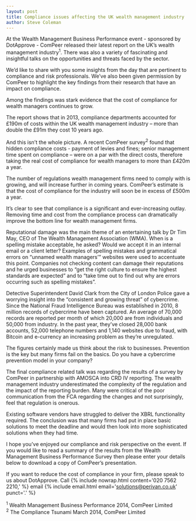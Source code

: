 ```yaml
---
layout: post
title: Compliance issues affecting the UK wealth management industry
author: Steve Coleman
---
```

At the Wealth Management Business Performance event - sponsored by DotApprove -
ComPeer released their latest report on the UK’s wealth management
industry<sup>1</sup>. There was also a variety of fascinating and insightful
talks on the opportunities and threats faced by the sector.

We’d like to share with you some insights from the day that are pertinent to
compliance and risk professionals. We’ve also been given permission by ComPeer
to highlight the key findings from their research that have an impact on
compliance.

Among the findings was stark evidence that the cost of compliance for wealth
managers continues to grow.

The report shows that in 2013, compliance departments accounted for £190m of
costs within the UK wealth management industry – more than double the £91m they
cost 10 years ago.

And this isn’t the whole picture. A recent ComPeer survey<sup>2</sup> found
that hidden compliance costs - payment of levies and fines; senior management
time spent on compliance – were on a par with the direct costs, therefore
taking the real cost of compliance for wealth managers to more than £420m a
year.

The number of regulations wealth management firms need to comply with is
growing, and will increase further in coming years. ComPeer’s estimate is that
the cost of compliance for the industry will soon be in excess of £500m a year.

It’s clear to see that compliance is a significant and ever-increasing outlay.
Removing time and cost from the compliance process can dramatically improve the
bottom line for wealth management firms.

Reputational damage was the main theme of an entertaining talk by Dr Tim May,
CEO of The Wealth Management Association (WMA). When is a spelling mistake
acceptable, he asked? Would we accept it in an internal email or a client
letter? Examples of spelling mistakes and grammatical errors on “unnamed wealth
managers’” websites were used to accentuate this point. Companies not checking
content can damage their reputations and he urged businesses to “get the right
culture to ensure the highest standards are expected” and to “take time out to
find out why are errors occurring such as spelling mistakes”.

Detective Superintendent David Clark from the City of London Police gave a
worrying insight into the “consistent and growing threat” of cybercrime. Since
the National Fraud Intelligence Bureau was established in 2010, 8 million
records of cybercrime have been captured. An average of 70,000 records are
reported per month of which 20,000 are from individuals and 50,000 from
industry. In the past year, they’ve closed 28,000 bank accounts, 52,000
telephone numbers and 1,140 websites due to fraud, with Bitcoin and e-currency
an increasing problem as they’re unregulated.
 
The figures certainly made us think about the risk to businesses. Prevention is
the key but many firms fail on the basics. Do you have a cybercrime prevention
model in your company?

The final compliance related talk was regarding the results of a survey by
ComPeer in partnership with AMOSCA into CRD IV reporting. The wealth management
industry underestimated the complexity of the regulation and the impact of the
reporting burden. Many were critical of the poor communication from the FCA
regarding the changes and not surprisingly, feel that regulation is onerous.

Existing software vendors have struggled to deliver the XBRL functionality
required. The conclusion was that many firms had put in place basic solutions
to meet the deadline and would then look into more sophisticated solutions when
they had time.

I hope you’ve enjoyed our compliance and risk perspective on the event. If you
would like to read a summary of the results from the Wealth Management Business
Performance Survey then please enter your details below to download a copy of
ComPeer’s presentation.

If you want to reduce the cost of compliance in your firm, please speak to us
about DotApprove. Call {% include nowrap.html content='020 7562 2210,' %} email
{% include email.html email='solutions@perivan.co.uk' punct='.' %}

<sup>1</sup> Wealth Management Business Performance 2014, ComPeer Limited  
<sup>2</sup> The Compliance Tsunami March 2014, ComPeer Limited
